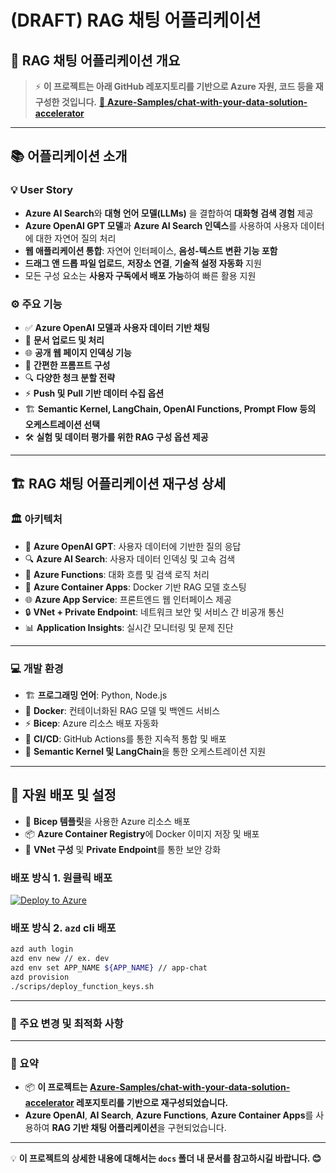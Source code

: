 # (DRAFT) RAG 채팅 어플리케이션

## 💬 **RAG 채팅 어플리케이션 개요**
> ⚡ **이 프로젝트는 아래 GitHub 레포지토리를 기반으로 Azure 자원, 코드 등을 재구성한 것입니다.**
> [🔗 **Azure-Samples/chat-with-your-data-solution-accelerator**](https://github.com/Azure-Samples/chat-with-your-data-solution-accelerator)

---

## 📚 어플리케이션 소개

### 💡 User Story

- **Azure AI Search**와 **대형 언어 모델(LLMs)** 을 결합하여 **대화형 검색 경험** 제공
- **Azure OpenAI GPT 모델**과 **Azure AI Search 인덱스**를 사용하여 사용자 데이터에 대한 자연어 질의 처리
- **웹 애플리케이션 통합**: 자연어 인터페이스, **음성-텍스트 변환 기능 포함**
- **드래그 앤 드롭 파일 업로드**, **저장소 연결**, **기술적 설정 자동화** 지원
- 모든 구성 요소는 **사용자 구독에서 배포 가능**하여 빠른 활용 지원

### ⚙️ 주요 기능

- ✅ **Azure OpenAI 모델과 사용자 데이터 기반 채팅**
- 📂 **문서 업로드 및 처리**
- 🌐 **공개 웹 페이지 인덱싱 기능**
- 🧩 **간편한 프롬프트 구성**
- 🔍 **다양한 청크 분할 전략**
- ⚡ **Push 및 Pull 기반 데이터 수집 옵션**
- 🏗️ **Semantic Kernel, LangChain, OpenAI Functions, Prompt Flow 등의 오케스트레이션 선택**
- 🛠️ **실험 및 데이터 평가를 위한 RAG 구성 옵션 제공**

---

## 🏗️ RAG 채팅 어플리케이션 재구성 상세

### 🏛️ 아키텍처

- 💬 **Azure OpenAI GPT**: 사용자 데이터에 기반한 질의 응답
- 🔍 **Azure AI Search**: 사용자 데이터 인덱싱 및 고속 검색
- 🏃 **Azure Functions**: 대화 흐름 및 검색 로직 처리
- 🐳 **Azure Container Apps**: Docker 기반 RAG 모델 호스팅
- 🌐 **Azure App Service**: 프론트엔드 웹 인터페이스 제공
- 🔒 **VNet + Private Endpoint**: 네트워크 보안 및 서비스 간 비공개 통신
- 📊 **Application Insights**: 실시간 모니터링 및 문제 진단

---

### 💻 개발 환경

- 🏗️ **프로그래밍 언어**: Python, Node.js
- 🐳 **Docker**: 컨테이너화된 RAG 모델 및 백엔드 서비스
- ⚡ **Bicep**: Azure 리소스 배포 자동화
- 🧪 **CI/CD**: GitHub Actions를 통한 지속적 통합 및 배포
- 🏃 **Semantic Kernel 및 LangChain**을 통한 오케스트레이션 지원

---

## 🚀 **자원 배포 및 설정**

- 📝 **Bicep 템플릿**을 사용한 Azure 리소스 배포
- 📦 **Azure Container Registry**에 Docker 이미지 저장 및 배포
- 🔗 **VNet 구성** 및 **Private Endpoint**를 통한 보안 강화

### 배포 방식 1. 원클릭 배포

[![Deploy to Azure](https://aka.ms/deploytoazurebutton)](https://portal.azure.com/#create/Microsoft.Template/uri/https%3A%2F%2Fraw.githubusercontent.com%2Fjinkookchoi%2Fchat-with-your-data%2Frefs%2Fheads%2Fmain%2Finfra%2Fmain.json)

### 배포 방식 2. `azd` cli 배포

```bash
azd auth login
azd env new // ex. dev
azd env set APP_NAME ${APP_NAME} // app-chat
azd provision
./scrips/deploy_function_keys.sh
```

---

### 💬 주요 변경 및 최적화 사항

---

### 🎯 요약

- 📦 **이 프로젝트는 [Azure-Samples/chat-with-your-data-solution-accelerator](https://github.com/Azure-Samples/chat-with-your-data-solution-accelerator) 레포지토리를 기반으로 재구성되었습니다.**
- **Azure OpenAI**, **AI Search**, **Azure Functions**, **Azure Container Apps**를 사용하여 **RAG 기반 채팅 어플리케이션**을 구현되었습니다.

---

💡 **이 프로젝트의 상세한 내용에 대해서는 `docs` 폴더 내 문서를 참고하시길 바랍니다.  😊**
